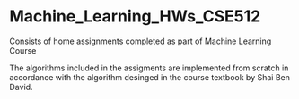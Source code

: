 # Machine_Learning_HWs_CSE512
Consists of home assignments completed as part of Machine Learning Course

The algorithms included in the assigments are implemented from scratch in accordance with the 
algorithm desinged in the course textbook by Shai Ben David.